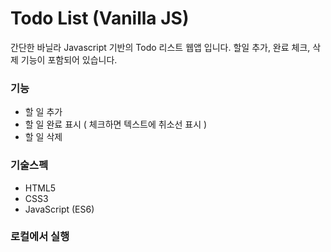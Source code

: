 # Todo List (Vanilla JS)

간단한 바닐라 Javascript 기반의 Todo 리스트 웹앱 입니다.
할일 추가, 완료 체크, 삭제 기능이 포함되어 있습니다.

### 기능

- 할 일 추가
- 할 일 완료 표시 ( 체크하면 텍스트에 취소선 표시 )
- 할 일 삭제

### 기술스펙

- HTML5
- CSS3
- JavaScript (ES6)

### 로컬에서 실행
